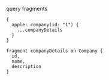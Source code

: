 query fragments

```
{
  apple: company(id: "1") {
    ...companyDetails
  }
}

fragment companyDetails on Company {
  id,
  name,
  description
}
```
